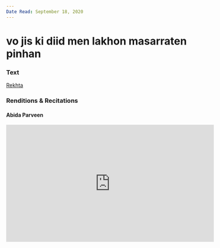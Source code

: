 ```yaml
---
Date Read: September 18, 2020
---
```


# vo jis ki diid men lakhon masarraten pinhan

### Text
[Rekhta](https://www.rekhta.org/nazms/ek-rah-guzar-par-faiz-ahmad-faiz-nazms?lang=ur)

### Renditions & Recitations

#### Abida Parveen

<iframe width="560" height="315" src="https://www.youtube.com/embed/iKfcDuX79Qc" title="YouTube video player" frameborder="0" allow="accelerometer; autoplay; clipboard-write; encrypted-media; gyroscope; picture-in-picture" allowfullscreen></iframe>

